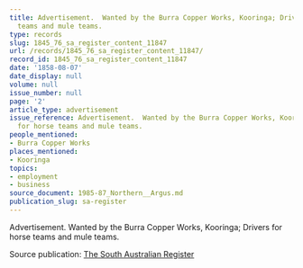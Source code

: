```yaml
---
title: Advertisement.  Wanted by the Burra Copper Works, Kooringa; Drivers for horse
  teams and mule teams.
type: records
slug: 1845_76_sa_register_content_11847
url: /records/1845_76_sa_register_content_11847/
record_id: 1845_76_sa_register_content_11847
date: '1858-08-07'
date_display: null
volume: null
issue_number: null
page: '2'
article_type: advertisement
issue_reference: Advertisement.  Wanted by the Burra Copper Works, Kooringa; Drivers
  for horse teams and mule teams.
people_mentioned:
- Burra Copper Works
places_mentioned:
- Kooringa
topics:
- employment
- business
source_document: 1985-87_Northern__Argus.md
publication_slug: sa-register
---
```


Advertisement.  Wanted by the Burra Copper Works, Kooringa; Drivers for horse teams and mule teams.

Source publication: [The South Australian Register](/publications/sa-register/)

